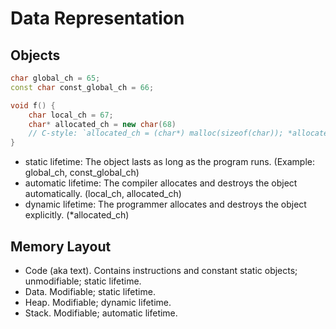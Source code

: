 # Data Representation
## Objects
```cpp
char global_ch = 65;
const char const_global_ch = 66;

void f() {
    char local_ch = 67;
    char* allocated_ch = new char(68)
    // C-style: `allocated_ch = (char*) malloc(sizeof(char)); *allocated_ch = 68;`
}
```
* static lifetime: The object lasts as long as the program runs. (Example: global_ch, const_global_ch)
* automatic lifetime: The compiler allocates and destroys the object automatically. (local_ch, allocated_ch)
* dynamic lifetime: The programmer allocates and destroys the object explicitly. (*allocated_ch)
## Memory Layout
* Code (aka text). Contains instructions and constant static objects; unmodifiable; static lifetime.
* Data. Modifiable; static lifetime.
* Heap. Modifiable; dynamic lifetime.
* Stack. Modifiable; automatic lifetime.


